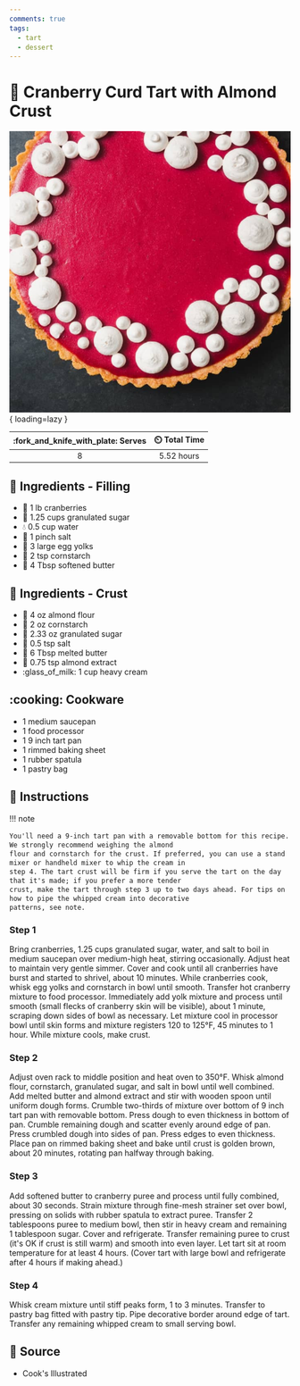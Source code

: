```yaml
---
comments: true
tags:
  - tart
  - dessert
---
```

# :pie: Cranberry Curd Tart with Almond Crust

![Cranberry Curd Tart with Almond Crust](../assets/images/cranberry-curd-tart-with-almond-crust.jpg){ loading=lazy }

| :fork_and_knife_with_plate: Serves | :timer_clock: Total Time |
|:----------------------------------:|:-----------------------: |
| 8 | 5.52 hours |

## :salt: Ingredients - Filling

- :cherries: 1 lb cranberries
- :candy: 1.25 cups granulated sugar
- :droplet: 0.5 cup water
- :salt: 1 pinch salt
- :egg: 3 large egg yolks
- :corn: 2 tsp cornstarch
- :butter: 4 Tbsp softened butter

## :salt: Ingredients - Crust

- :chestnut: 4 oz almond flour
- :corn: 2 oz cornstarch
- :candy: 2.33 oz granulated sugar
- :salt: 0.5 tsp salt
- :butter: 6 Tbsp melted butter
- :chestnut: 0.75 tsp almond extract
- :glass_of_milk: 1 cup heavy cream

## :cooking: Cookware

- 1 medium saucepan
- 1 food processor
- 1 9 inch tart pan
- 1 rimmed baking sheet
- 1 rubber spatula
- 1 pastry bag

## :pencil: Instructions

!!! note

    You'll need a 9-inch tart pan with a removable bottom for this recipe. We strongly recommend weighing the almond
    flour and cornstarch for the crust. If preferred, you can use a stand mixer or handheld mixer to whip the cream in
    step 4. The tart crust will be firm if you serve the tart on the day that it's made; if you prefer a more tender
    crust, make the tart through step 3 up to two days ahead. For tips on how to pipe the whipped cream into decorative
    patterns, see note.

### Step 1

Bring cranberries, 1.25 cups granulated sugar, water, and salt to boil in medium saucepan over medium-high heat,
stirring occasionally. Adjust heat to maintain very gentle simmer. Cover and cook until all cranberries have burst and
started to shrivel, about 10 minutes. While cranberries cook, whisk egg yolks and cornstarch in bowl until smooth.
Transfer hot cranberry mixture to food processor. Immediately add yolk mixture and process until smooth (small flecks of
cranberry skin will be visible), about 1 minute, scraping down sides of bowl as necessary. Let mixture cool in processor
bowl until skin forms and mixture registers 120 to 125°F, 45 minutes to 1 hour. While mixture cools, make crust.

### Step 2

Adjust oven rack to middle position and heat oven to 350°F. Whisk almond flour, cornstarch, granulated sugar, and salt
in bowl until well combined. Add melted butter and almond extract and stir with wooden spoon until uniform dough forms.
Crumble two-thirds of mixture over bottom of 9 inch tart pan with removable bottom. Press dough to even thickness in
bottom of pan. Crumble remaining dough and scatter evenly around edge of pan. Press crumbled dough into sides of pan.
Press edges to even thickness. Place pan on rimmed baking sheet and bake until crust is golden brown, about 20 minutes,
rotating pan halfway through baking.

### Step 3

Add softened butter to cranberry puree and process until fully combined, about 30 seconds. Strain mixture through
fine-mesh strainer set over bowl, pressing on solids with rubber spatula to extract puree. Transfer 2 tablespoons puree
to medium bowl, then stir in heavy cream and remaining 1 tablespoon sugar. Cover and refrigerate. Transfer remaining
puree to crust (it's OK if crust is still warm) and smooth into even layer. Let tart sit at room temperature for at
least 4 hours. (Cover tart with large bowl and refrigerate after 4 hours if making ahead.)

### Step 4

Whisk cream mixture until stiff peaks form, 1 to 3 minutes. Transfer to pastry bag fitted with pastry tip. Pipe
decorative border around edge of tart. Transfer any remaining whipped cream to small serving bowl.

## :link: Source

- Cook's Illustrated
